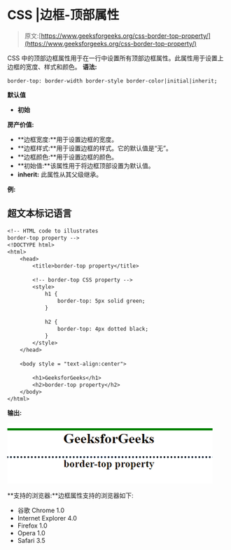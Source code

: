 # CSS |边框-顶部属性

> 原文:[https://www.geeksforgeeks.org/css-border-top-property/](https://www.geeksforgeeks.org/css-border-top-property/)

CSS 中的顶部边框属性用于在一行中设置所有顶部边框属性。此属性用于设置上边框的宽度、样式和颜色。
**语法:**

```
border-top: border-width border-style border-color|initial|inherit;
```

**默认值**

*   **初始**

**房产价值:**

*   **边框宽度:**用于设置边框的宽度。
*   **边框样式:**用于设置边框的样式。它的默认值是“无”。
*   **边框颜色:**用于设置边框的颜色。
*   **初始值:**该属性用于将边框顶部设置为默认值。
*   **inherit:** 此属性从其父级继承。

**例:**

## 超文本标记语言

```
<!-- HTML code to illustrates
border-top property -->
<!DOCTYPE html>
<html>
    <head>
        <title>border-top property</title>

        <!-- border-top CSS property -->
        <style>
            h1 {
                border-top: 5px solid green;
            }

            h2 {
                border-top: 4px dotted black;
            }
        </style>
    </head>

    <body style = "text-align:center">

        <h1>GeeksforGeeks</h1>
        <h2>border-top property</h2>
    </body>
</html>                   
```

**输出:**

![](img/f380010b32b86d2285193788bb553b68.png)

**支持的浏览器:**边框属性支持的浏览器如下:

*   谷歌 Chrome 1.0
*   Internet Explorer 4.0
*   Firefox 1.0
*   Opera 1.0
*   Safari 3.5